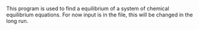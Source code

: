 This program is used to find a equilibrium of a system of chemical equilibrium equations. For now input is in the file, this will be changed in the long run.